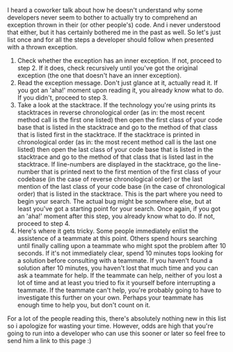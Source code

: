 I heard a coworker talk about how he doesn't understand why some developers never seem to bother to actually try to comprehend an exception thrown in their (or other people's) code.  And i never understood that either, but it has certainly bothered me in the past as well.  So let's just list once and for all the steps a developer should follow when presented with a thrown exception.

<ol>
	<li>Check whether the exception has an inner exception. If not, proceed to step 2. If it does, check recursively until you've got the original exception (the one that doesn't have an inner exception).</li>
	<li>Read the exception message. Don't just glance at it, actually read it. If you got an 'aha!' moment upon reading it, you already know what to do.  If you didn't, proceed to step 3.</li>
	<li>Take a look at the stacktrace.  If the technology you're using prints its stacktraces in reverse chronological order (as in: the most recent method call is the first one listed) then open the first class of your code base that is listed in the stacktrace and go to the method of that class that is listed first in the stacktrace.  If the stacktrace is printed in chronological order (as in: the most recent method call is the last one listed) then open the last class of your code base that is listed in the stacktrace and go to the method of that class that is listed last in the stacktrace.  If line-numbers are displayed in the stacktrace, go the line-number that is printed next to the first mention of the first class of your codebase (in the case of reverse chronological order) or the last mention of the last class of your code base (in the case of chronological order) that is listed in the stacktrace.  This is the part where you need to begin your search.  The actual bug might be somewhere else, but at least you've got a starting point for your search.  Once again, if you got an 'aha!' moment after this step, you already know what to do.  If not, proceed to step 4.</li>
	<li>Here's where it gets tricky.  Some people immediately enlist the assistence of a teammate at this point.  Others spend hours searching until finally calling upon a teammate who might spot the problem after 10 seconds.  If it's not immediately clear, spend 10 minutes tops looking for a solution before consulting with a teammate.  If you haven't found a solution after 10 minutes, you haven't lost that much time and you can ask a teammate for help.  If the teammate can help, neither of you lost a lot of time and at least you tried to fix it yourself before interrupting a teammate.  If the teammate can't help, you're probably going to have to investigate this further on your own.  Perhaps your teammate has enough time to help you, but don't count on it. </li>
</ol>

For a lot of the people reading this, there's absolutely nothing new in this list so i apologize for wasting your time.  However, odds are high that you're going to run into a developer who can use this sooner or later so feel free to send him a link to this page :)
